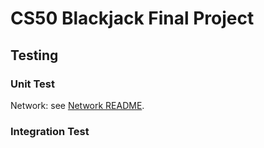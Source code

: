 # CS50 Blackjack Final Project
## Testing

### Unit Test

Network: see [Network README](network/README.md).

### Integration Test
